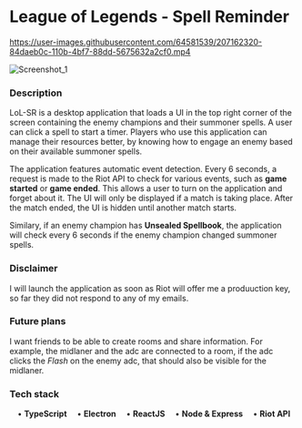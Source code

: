 # League of Legends - Spell Reminder

https://user-images.githubusercontent.com/64581539/207162320-84daeb0c-110b-4bf7-88dd-5675632a2cf0.mp4

![Screenshot_1](https://user-images.githubusercontent.com/64581539/207162787-3292aaa8-091c-439f-8732-beecb0622f69.png)

### Description ###
LoL-SR is a desktop application that loads a UI in the top right corner of the screen containing 
the enemy champions and their summoner spells. A user can click a spell to start a timer. Players 
who use this application can manage their resources better, by knowing how to engage an enemy 
based on their available summoner spells.

The application features automatic event detection. Every 6 seconds, a request is made to the Riot
API to check for various events, such as **game started** or **game ended**. This allows a user to
turn on the application and forget about it. The UI will only be displayed if a match is taking 
place. After the match ended, the UI is hidden until another match starts.

Similary, if an enemy champion has **Unsealed Spellbook**, the application will check every 6 seconds
if the enemy champion changed summoner spells.

### Disclaimer ###

I will launch the application as soon as Riot will offer me a produuction key, so far they did not 
respond to any of my emails.

### Future plans ###

I want friends to be able to create rooms and share information. For example, the midlaner and the 
adc are connected to a room, if the adc clicks the *Flash* on the enemy adc, that should also be 
visible for the midlaner.

### Tech stack ###

&emsp;• **TypeScript**
&emsp;• **Electron**
&emsp;• **ReactJS**
&emsp;• **Node & Express**
&emsp;• **Riot API**
